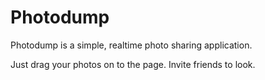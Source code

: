 # Photodump

Photodump is a simple, realtime photo sharing application.

Just drag your photos on to the page.  Invite friends to look.

